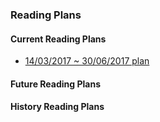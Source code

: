 ### Reading Plans

#### Current Reading Plans
- [14/03/2017 ~ 30/06/2017 plan](20170314-20170630-plan.md)

#### Future Reading Plans

#### History Reading Plans